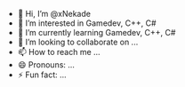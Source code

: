 - 👋 Hi, I’m @xNekade
- 👀 I’m interested in Gamedev, C++, C#
- 🌱 I’m currently learning Gamedev, C++, C#
- 💞️ I’m looking to collaborate on ...
- 📫 How to reach me ...
- 😄 Pronouns: ...
- ⚡ Fun fact: ...

<!---
xNekade/xNekade is a ✨ special ✨ repository because its `README.md` (this file) appears on your GitHub profile.
You can click the Preview link to take a look at your changes.
--->
